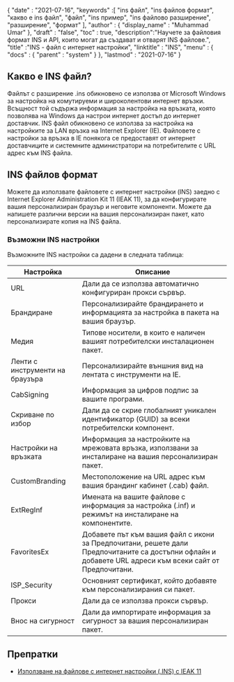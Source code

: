 {
  "date" : "2021-07-16",
  "keywords" :[ "ins файл", "ins файлов формат", "какво е ins файл", "файл", "ins пример", "ins файлово разширение", "разширение", "формат" ],
  "author" : {
    "display_name" : "Muhammad Umar"
},
  "draft" : "false",
  "toc" : true,
  "description":"Научете за файловия формат INS и API, които могат да създават и отварят INS файлове.",
  "title" :"INS - файл с интернет настройки",
  "linktitle" : "INS",
  "menu" : {
    "docs" : {
      "parent" : "system"
}
},
  "lastmod" : "2021-07-16"
}

## Какво е INS файл?

Файлът с разширение .ins обикновено се използва от Microsoft Windows за настройка на комутируеми и широколентови интернет връзки. Всъщност той съдържа информация за настройка на връзката, която позволява на Windows да настрои интернет достъп до интернет доставчик. INS файл обикновено се използва за настройка на настройките за LAN връзка на Internet Explorer (IE). Файловете с настройки за връзка в IE понякога се предоставят от интернет доставчиците и системните администратори на потребителите с URL адрес към INS файла.

## INS файлов формат
Можете да използвате файловете с интернет настройки (INS) заедно с Internet Explorer Administration Kit 11 (IEAK 11), за да конфигурирате вашия персонализиран браузър и неговите компоненти. Можете да напишете различни версии на вашия персонализиран пакет, като персонализирате копия на INS файла.

### Възможни INS настройки
Възможните INS настройки са дадени в следната таблица:

| Настройка | Описание |
-----|---------|
| URL | Дали да се използва автоматично конфигуриран прокси сървър. |
| Брандиране | Персонализирайте брандирането и информацията за настройка в пакета на вашия браузър. |
| Медия | Типове носители, в които е наличен вашият потребителски инсталационен пакет. |
| Ленти с инструменти на браузъра | Персонализирайте външния вид на лентата с инструменти на IE. |
| CabSigning | Информация за цифров подпис за вашите програми. |
| Скриване по избор | Дали да се скрие глобалният уникален идентификатор (GUID) за всеки потребителски компонент. |
| Настройки на връзката | Информация за настройките на мрежовата връзка, използвани за инсталиране на вашия персонализиран пакет. |
| CustomBranding | Местоположение на URL адрес към вашия брандинг кабинет (.cab) файл. |
| ExtRegInf | Имената на вашите файлове с информация за настройка (.inf) и режимът на инсталиране на компонентите. |
| FavoritesEx | Добавете път към вашия файл с икони за Предпочитани, решете дали Предпочитаните са достъпни офлайн и добавете URL адреси към всеки сайт от Предпочитани. |
| ISP_Security | Основният сертификат, който добавяте към персонализирания си пакет. |
| Прокси | Дали да се използва прокси сървър. |
| Внос на сигурност | Дали да импортирате информация за сигурност за вашия персонализиран пакет. |




## Препратки

* [Използване на файлове с интернет настройки (.INS) с IEAK 11](https://learn.microsoft.com/en-us/internet-explorer/ie11-ieak/using-internet-settings-ins-files)


